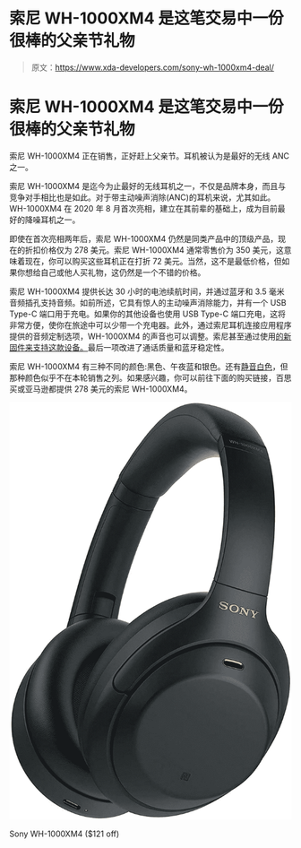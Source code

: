 # 索尼 WH-1000XM4 是这笔交易中一份很棒的父亲节礼物

> 原文：<https://www.xda-developers.com/sony-wh-1000xm4-deal/>

# 索尼 WH-1000XM4 是这笔交易中一份很棒的父亲节礼物

索尼 WH-1000XM4 正在销售，正好赶上父亲节。耳机被认为是最好的无线 ANC 之一。

索尼 WH-1000XM4 是迄今为止最好的无线耳机之一，不仅是品牌本身，而且与竞争对手相比也是如此。对于带主动噪声消除(ANC)的耳机来说，尤其如此。WH-1000XM4 在 2020 年 8 月首次亮相，建立在其前辈的基础上，成为目前最好的降噪耳机之一。

即使在首次亮相两年后，索尼 WH-1000XM4 仍然是同类产品中的顶级产品，现在的折扣价格仅为 278 美元。索尼 WH-1000XM4 通常零售价为 350 美元，这意味着现在，你可以购买这些耳机正在打折 72 美元。当然，这不是最低价格，但如果你想给自己或他人买礼物，这仍然是一个不错的价格。

索尼 WH-1000XM4 提供长达 30 小时的电池续航时间，并通过蓝牙和 3.5 毫米音频插孔支持音频。如前所述，它具有惊人的主动噪声消除能力，并有一个 USB Type-C 端口用于充电。如果你的其他设备也使用 USB Type-C 端口充电，这将非常方便，使你在旅途中可以少带一个充电器。此外，通过索尼耳机连接应用程序提供的音频定制选项，WH-1000XM4 的声音也可以调整。索尼甚至通过使用[的新固件来支持这款设备。](https://www.xda-developers.com/sony-wh-1000xm4-update-bluetooth-call-quality/)最后一项改进了通话质量和蓝牙稳定性。

索尼 WH-1000XM4 有三种不同的颜色:黑色、午夜蓝和银色。还有[静音白色](https://www.xda-developers.com/sony-wh-1000xm4-limited-edition-silent-white/)，但那种颜色似乎不在本轮销售之列。如果感兴趣，你可以前往下面的购买链接，百思买或亚马逊都提供 278 美元的索尼 WH-1000XM4。

 <picture>![The Sony WH-1000XM4 are high-end Bluetooth headphones with a premium look and fantastic audio quality and ANC. At $228, they're a fantastic deal.](img/3432a496e184198026cd1c60349cef0e.png)</picture> 

Sony WH-1000XM4 ($121 off)